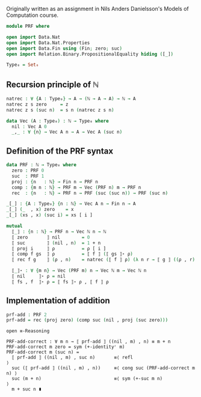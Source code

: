 Originally written as an assignment in Nils Anders Danielsson's Models of
Computation course.

```agda
module PRF where

open import Data.Nat
open import Data.Nat.Properties
open import Data.Fin using (Fin; zero; suc)
open import Relation.Binary.PropositionalEquality hiding ([_])

Type₀ = Set₀
```

## Recursion principle of ℕ

```agda
natrec : ∀ {A : Type₀} → A → (ℕ → A → A) → ℕ → A
natrec z s zero     = z
natrec z s (suc n)  = s n (natrec z s n)
```

```agda
data Vec (A : Type₀) : ℕ → Type₀ where
  nil : Vec A 0
  _,_ : ∀ {n} → Vec A n → A → Vec A (suc n)
```

## Definition of the PRF syntax

```agda
data PRF : ℕ → Type₀ where
  zero : PRF 0
  suc  : PRF 1
  proj : {n   : ℕ} → Fin n → PRF n
  comp : {m n : ℕ} → PRF m → Vec (PRF n) m → PRF n
  rec  : {n   : ℕ} → PRF n → PRF (suc (suc n)) → PRF (suc n)
```

```agda
_[_] : {A : Type₀} {n : ℕ} → Vec A n → Fin n → A
_[_] (_  , x) zero    = x
_[_] (xs , x) (suc i) = xs [ i ]
```

```agda
mutual
  ⟦_⟧ : {n : ℕ} → PRF n → Vec ℕ n → ℕ
  ⟦ zero       ⟧ nil        = 0
  ⟦ suc        ⟧ (nil , n)  = 1 + n
  ⟦ proj i     ⟧ ρ          = ρ [ i ]
  ⟦ comp f gs  ⟧ ρ          = ⟦ f ⟧ (⟦ gs ⟧⋆ ρ)
  ⟦ rec f g    ⟧ (ρ , n)    = natrec (⟦ f ⟧ ρ) (λ n r → ⟦ g ⟧ ((ρ , r) , n)) n

  ⟦_⟧⋆ : ∀ {m n} → Vec (PRF m) n → Vec ℕ m → Vec ℕ n
  ⟦ nil     ⟧⋆ ρ = nil
  ⟦ fs , f  ⟧⋆ ρ = ⟦ fs ⟧⋆ ρ , ⟦ f ⟧ ρ
```

## Implementation of addition

```agda
prf-add : PRF 2
prf-add = rec (proj zero) (comp suc (nil , proj (suc zero)))
```

```
open ≡-Reasoning

PRF-add-correct : ∀ m n → ⟦ prf-add ⟧ ((nil , m) , n) ≡ m + n
PRF-add-correct m zero = sym (+-identityʳ m)
PRF-add-correct m (suc n) =
  ⟦ prf-add ⟧ ((nil , m) , suc n)       ≡⟨ refl                           ⟩
  suc (⟦ prf-add ⟧ ((nil , m) , n))     ≡⟨ cong suc (PRF-add-correct m n) ⟩
  suc (m + n)                           ≡⟨ sym (+-suc m n)                ⟩
  m + suc n ∎
```
